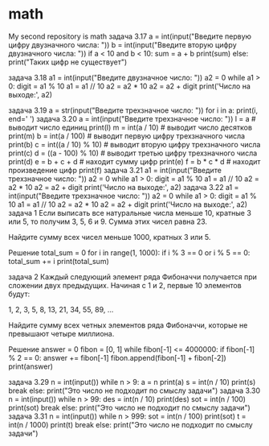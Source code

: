 # math
My second repository is math
задача 3.17
a = int(input("Введите первую цифру двузначного числа: "))
b = int(input("Введите вторую цифру двузначного числа: "))
if a < 10 and b < 10:
    sum = a + b
    print(sum)
else:
    print("Таких цифр не существует")

задача 3.18
a1 = int(input("Введите двузначное число: "))
a2 = 0
while a1 > 0:
    digit = a1 % 10
    a1 = a1 // 10
    a2 = a2 * 10
    a2 = a2 + digit
print('Число на выходе:', a2)

задача 3.19
a = str(input("Введите трехзначное число: "))
for i in a:
    print(i, end=' ')
задача 3.20
a = int(input("Введите трехзначное число: "))
l = a # выводит число единиц
print(l)
m = int(a / 10) # выводит число десятков
print(m)
b = int(a / 100) # выводит первую цифру трехзначного числа
print(b)
c = int((a / 10) % 10) # выводит вторую цифру трехзначного числа
print(c)
d = ((a - 100) % 10) # выводит третью цифру трехзначного числа
print(d)
e = b + c + d # находит сумму цифр
print(e)
f = b * c * d # находит произведение цифр
print(f)
задача 3.21
a1 = int(input("Введите трехзначное число: "))
a2 = 0
while a1 > 0:
    digit = a1 % 10
    a1 = a1 // 10
    a2 = a2 * 10
    a2 = a2 + digit
print('Число на выходе:', a2)
задача 3.22
a1 = int(input("Введите трехзначное число: "))
a2 = 0
while a1 > 0:
    digit = a1 % 10
    a1 = a1 // 10
    a2 = a2 * 10
    a2 = a2 + digit
print('Число на выходе:', a2)
задача 1
Если выписать все натуральные числа меньше 10, кратные 3 или 5, то получим 3, 5, 6 и 9. Сумма этих чисел равна 23.

Найдите сумму всех чисел меньше 1000, кратных 3 или 5.


Решение
total_sum = 0
for i in range(1, 1000):
    if i % 3 == 0 or i % 5 == 0:
        total_sum += i
print(total_sum)

задача 2
Каждый следующий элемент ряда Фибоначчи получается при сложении двух предыдущих.
Начиная с 1 и 2, первые 10 элементов будут:

1, 2, 3, 5, 8, 13, 21, 34, 55, 89, ...

Найдите сумму всех четных элементов ряда Фибоначчи, которые не превышают четыре миллиона.

Решение
answer = 0
fibon = [0, 1]
while fibon[-1] <= 4000000:
    if fibon[-1] % 2 == 0:
        answer += fibon[-1]
        fibon.append(fibon[-1] + fibon[-2])
print(answer)

 задача 3.29
n = int(input())
while n > 9:
    a = n
    print(a)
    s = int(n / 10)
    print(s)
    break
else:
    print("Это число не подходит по смыслу задачи")
задача 3.30
n = int(input())
while n > 99:
    des = int(n / 10)
    print(des)
    sot = int(n / 100)
    print(sot)
    break
else:
    print("Это число не подходит по смыслу задачи")
задача 3.31
n = int(input())
while n > 999:
    sot = int(n / 100)
    print(sot)
    t = int(n / 1000)
    print(t)
    break
else:
    print("Это число не подходит по смыслу задачи")
